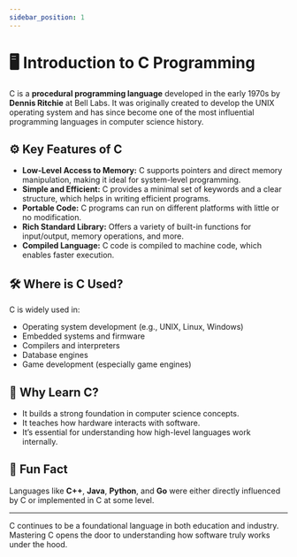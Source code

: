 ```yaml
---
sidebar_position: 1
---
```


# 🖥️ Introduction to C Programming

C is a **procedural programming language** developed in the early 1970s by **Dennis Ritchie** at Bell
Labs. It was originally created to develop the UNIX operating system and has since become one of the
most influential programming languages in computer science history.

## ⚙️ Key Features of C

- **Low-Level Access to Memory:** C supports pointers and direct memory manipulation, making it ideal
 for system-level programming.
- **Simple and Efficient:** C provides a minimal set of keywords and a clear structure, which helps
 in writing efficient programs.
- **Portable Code:** C programs can run on different platforms with little or no modification.
- **Rich Standard Library:** Offers a variety of built-in functions for input/output, memory
operations, and more.
- **Compiled Language:** C code is compiled to machine code, which enables faster execution.

## 🛠️ Where is C Used?

C is widely used in:

- Operating system development (e.g., UNIX, Linux, Windows)
- Embedded systems and firmware
- Compilers and interpreters
- Database engines
- Game development (especially game engines)

## 📌 Why Learn C?

- It builds a strong foundation in computer science concepts.
- It teaches how hardware interacts with software.
- It’s essential for understanding how high-level languages work internally.

## 🧠 Fun Fact

Languages like **C++**, **Java**, **Python**, and **Go** were either directly influenced by C or
implemented in C at some level.

---

C continues to be a foundational language in both education and industry. Mastering C opens the door
to understanding how software truly works under the hood.
